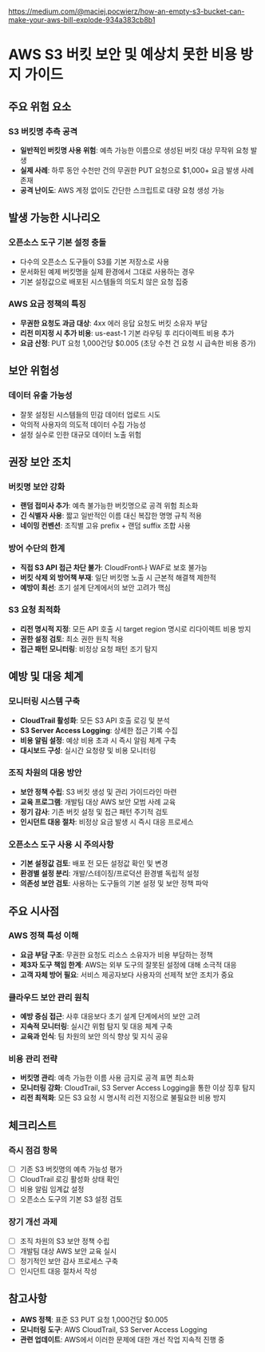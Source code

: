 
```table-of-contents
```
https://medium.com/@maciej.pocwierz/how-an-empty-s3-bucket-can-make-your-aws-bill-explode-934a383cb8b1
# AWS S3 버킷 보안 및 예상치 못한 비용 방지 가이드

## 주요 위험 요소

### S3 버킷명 추측 공격

- **일반적인 버킷명 사용 위험**: 예측 가능한 이름으로 생성된 버킷 대상 무작위 요청 발생
- **실제 사례**: 하루 동안 수천만 건의 무권한 PUT 요청으로 $1,000+ 요금 발생 사례 존재
- **공격 난이도**: AWS 계정 없이도 간단한 스크립트로 대량 요청 생성 가능

## 발생 가능한 시나리오

### 오픈소스 도구 기본 설정 충돌

- 다수의 오픈소스 도구들이 S3를 기본 저장소로 사용
- 문서화된 예제 버킷명을 실제 환경에서 그대로 사용하는 경우
- 기본 설정값으로 배포된 시스템들의 의도치 않은 요청 집중

### AWS 요금 정책의 특징

- **무권한 요청도 과금 대상**: 4xx 에러 응답 요청도 버킷 소유자 부담
- **리전 미지정 시 추가 비용**: us-east-1 기본 라우팅 후 리다이렉트 비용 추가
- **요금 산정**: PUT 요청 1,000건당 $0.005 (초당 수천 건 요청 시 급속한 비용 증가)

## 보안 위험성

### 데이터 유출 가능성

- 잘못 설정된 시스템들의 민감 데이터 업로드 시도
- 악의적 사용자의 의도적 데이터 수집 가능성
- 설정 실수로 인한 대규모 데이터 노출 위험

## 권장 보안 조치

### 버킷명 보안 강화

- **랜덤 접미사 추가**: 예측 불가능한 버킷명으로 공격 위험 최소화
- **긴 식별자 사용**: 짧고 일반적인 이름 대신 복잡한 명명 규칙 적용
- **네이밍 컨벤션**: 조직별 고유 prefix + 랜덤 suffix 조합 사용

### 방어 수단의 한계

- **직접 S3 API 접근 차단 불가**: CloudFront나 WAF로 보호 불가능
- **버킷 삭제 외 방어책 부재**: 일단 버킷명 노출 시 근본적 해결책 제한적
- **예방이 최선**: 초기 설계 단계에서의 보안 고려가 핵심

### S3 요청 최적화

- **리전 명시적 지정**: 모든 API 호출 시 target region 명시로 리다이렉트 비용 방지
- **권한 설정 검토**: 최소 권한 원칙 적용
- **접근 패턴 모니터링**: 비정상 요청 패턴 조기 탐지

## 예방 및 대응 체계

### 모니터링 시스템 구축

- **CloudTrail 활성화**: 모든 S3 API 호출 로깅 및 분석
- **S3 Server Access Logging**: 상세한 접근 기록 수집
- **비용 알림 설정**: 예상 비용 초과 시 즉시 알림 체계 구축
- **대시보드 구성**: 실시간 요청량 및 비용 모니터링

### 조직 차원의 대응 방안

- **보안 정책 수립**: S3 버킷 생성 및 관리 가이드라인 마련
- **교육 프로그램**: 개발팀 대상 AWS 보안 모범 사례 교육
- **정기 감사**: 기존 버킷 설정 및 접근 패턴 주기적 검토
- **인시던트 대응 절차**: 비정상 요금 발생 시 즉시 대응 프로세스

### 오픈소스 도구 사용 시 주의사항

- **기본 설정값 검토**: 배포 전 모든 설정값 확인 및 변경
- **환경별 설정 분리**: 개발/스테이징/프로덕션 환경별 독립적 설정
- **의존성 보안 검토**: 사용하는 도구들의 기본 설정 및 보안 정책 파악

## 주요 시사점

### AWS 정책 특성 이해

- **요금 부담 구조**: 무권한 요청도 리소스 소유자가 비용 부담하는 정책
- **제3자 도구 책임 한계**: AWS는 외부 도구의 잘못된 설정에 대해 소극적 대응
- **고객 자체 방어 필요**: 서비스 제공자보다 사용자의 선제적 보안 조치가 중요

### 클라우드 보안 관리 원칙

- **예방 중심 접근**: 사후 대응보다 초기 설계 단계에서의 보안 고려
- **지속적 모니터링**: 실시간 위험 탐지 및 대응 체계 구축
- **교육과 인식**: 팀 차원의 보안 의식 향상 및 지식 공유

### 비용 관리 전략

- **버킷명 관리**: 예측 가능한 이름 사용 금지로 공격 표면 최소화
- **모니터링 강화**: CloudTrail, S3 Server Access Logging을 통한 이상 징후 탐지
- **리전 최적화**: 모든 S3 요청 시 명시적 리전 지정으로 불필요한 비용 방지

## 체크리스트

### 즉시 점검 항목

- [ ] 기존 S3 버킷명의 예측 가능성 평가
- [ ] CloudTrail 로깅 활성화 상태 확인
- [ ] 비용 알림 임계값 설정
- [ ] 오픈소스 도구의 기본 S3 설정 검토

### 장기 개선 과제

- [ ] 조직 차원의 S3 보안 정책 수립
- [ ] 개발팀 대상 AWS 보안 교육 실시
- [ ] 정기적인 보안 감사 프로세스 구축
- [ ] 인시던트 대응 절차서 작성

## 참고사항

- **AWS 정책**: 표준 S3 PUT 요청 1,000건당 $0.005
- **모니터링 도구**: AWS CloudTrail, S3 Server Access Logging
- **관련 업데이트**: AWS에서 이러한 문제에 대한 개선 작업 지속적 진행 중